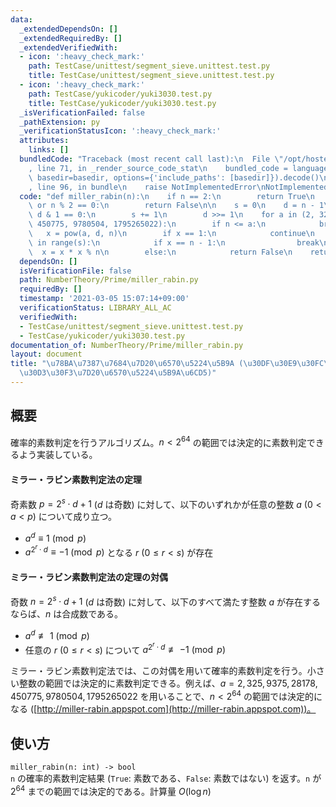 ```yaml
---
data:
  _extendedDependsOn: []
  _extendedRequiredBy: []
  _extendedVerifiedWith:
  - icon: ':heavy_check_mark:'
    path: TestCase/unittest/segment_sieve.unittest.test.py
    title: TestCase/unittest/segment_sieve.unittest.test.py
  - icon: ':heavy_check_mark:'
    path: TestCase/yukicoder/yuki3030.test.py
    title: TestCase/yukicoder/yuki3030.test.py
  _isVerificationFailed: false
  _pathExtension: py
  _verificationStatusIcon: ':heavy_check_mark:'
  attributes:
    links: []
  bundledCode: "Traceback (most recent call last):\n  File \"/opt/hostedtoolcache/Python/3.9.7/x64/lib/python3.9/site-packages/onlinejudge_verify/documentation/build.py\"\
    , line 71, in _render_source_code_stat\n    bundled_code = language.bundle(stat.path,\
    \ basedir=basedir, options={'include_paths': [basedir]}).decode()\n  File \"/opt/hostedtoolcache/Python/3.9.7/x64/lib/python3.9/site-packages/onlinejudge_verify/languages/python.py\"\
    , line 96, in bundle\n    raise NotImplementedError\nNotImplementedError\n"
  code: "def miller_rabin(n):\n    if n == 2:\n        return True\n    if n == 1\
    \ or n % 2 == 0:\n        return False\n\n    s = 0\n    d = n - 1\n    while\
    \ d & 1 == 0:\n        s += 1\n        d >>= 1\n    for a in (2, 325, 9375, 28178,\
    \ 450775, 9780504, 1795265022):\n        if n <= a:\n            break\n     \
    \   x = pow(a, d, n)\n        if x == 1:\n            continue\n        for _\
    \ in range(s):\n            if x == n - 1:\n                break\n          \
    \  x = x * x % n\n        else:\n            return False\n    return True\n"
  dependsOn: []
  isVerificationFile: false
  path: NumberTheory/Prime/miller_rabin.py
  requiredBy: []
  timestamp: '2021-03-05 15:07:14+09:00'
  verificationStatus: LIBRARY_ALL_AC
  verifiedWith:
  - TestCase/unittest/segment_sieve.unittest.test.py
  - TestCase/yukicoder/yuki3030.test.py
documentation_of: NumberTheory/Prime/miller_rabin.py
layout: document
title: "\u78BA\u7387\u7684\u7D20\u6570\u5224\u5B9A (\u30DF\u30E9\u30FC\u30FB\u30E9\
  \u30D3\u30F3\u7D20\u6570\u5224\u5B9A\u6CD5)"
---
```


## 概要
確率的素数判定を行うアルゴリズム。$n < 2^{64}$ の範囲では決定的に素数判定できるよう実装している。

#### ミラー・ラビン素数判定法の定理
奇素数 $p = 2^s \cdot d + 1$ ($d$ は奇数) に対して、以下のいずれかが任意の整数 $a$ ($0 \lt a \lt p$) について成り立つ。

* $a^d \equiv 1 \pmod{p}$
* $a^{2^r \cdot d} \equiv -1 \pmod{p}$ となる $r$ ($0 \le r \lt s$) が存在


#### ミラー・ラビン素数判定法の定理の対偶
奇数 $n = 2^s \cdot d + 1$ ($d$ は奇数) に対して、以下のすべて満たす整数 $a$ が存在するならば、$n$ は合成数である。

* $a^d \not\equiv 1 \pmod{p}$
* 任意の $r$ ($0 \le r \lt s$)
 について $a^{2^r \cdot d} \not\equiv -1 \pmod{p}$

ミラー・ラビン素数判定法では、この対偶を用いて確率的素数判定を行う。小さい整数の範囲では決定的に素数判定できる。例えば、$a = 2, 325, 9375, 28178, 450775, 9780504, 1795265022$ を用いることで、$n < 2^{64}$ の範囲では決定的になる ([http://miller-rabin.appspot.com](http://miller-rabin.appspot.com))。

## 使い方
`miller_rabin(n: int) -> bool`  
`n` の確率的素数判定結果 (`True`: 素数である、`False`: 素数ではない) を返す。`n` が $2^{64}$ までの範囲では決定的である。計算量 $O(\log n)$
